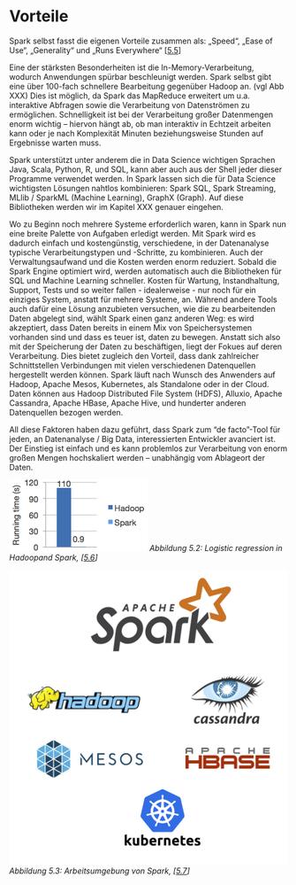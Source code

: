 # Vorteile

Spark selbst fasst die eigenen Vorteile zusammen als: „Speed“, „Ease of Use“, „Generality“ und „Runs Everywhere“ [[5.5](https://spark.apache.org/)]

Eine der stärksten Besonderheiten ist die In-Memory-Verarbeitung, wodurch Anwendungen spürbar beschleunigt werden. Spark selbst gibt eine über 100-fach schnellere Bearbeitung gegenüber Hadoop an. (vgl Abb XXX) Dies ist möglich, da Spark das MapReduce erweitert um u.a. interaktive Abfragen sowie die Verarbeitung von Datenströmen zu ermöglichen. Schnelligkeit ist bei der Verarbeitung großer Datenmengen enorm wichtig – hiervon hängt ab, ob man interaktiv in Echtzeit arbeiten kann oder je nach Komplexität Minuten beziehungsweise Stunden auf Ergebnisse warten muss.

Spark unterstützt unter anderem die in Data Science wichtigen Sprachen Java, Scala, Python, R, und SQL, kann aber auch  aus der Shell jeder dieser Programme verwendet werden.
In Spark lassen sich die für Data Science wichtigsten Lösungen nahtlos kombinieren: Spark SQL, Spark Streaming, MLlib / SparkML (Machine Learning), GraphX (Graph). Auf diese Bibliotheken werden wir im Kapitel XXX genauer eingehen.

Wo zu Beginn noch mehrere Systeme erforderlich waren, kann in Spark nun eine breite Palette von Aufgaben erledigt werden. Mit Spark wird es dadurch einfach und kostengünstig, verschiedene, in der Datenanalyse typische Verarbeitungstypen und -Schritte, zu kombinieren. Auch der Verwaltungsaufwand und die Kosten werden enorm reduziert. Sobald die Spark Engine optimiert wird, werden automatisch auch die Bibliotheken für SQL und Machine Learning schneller. Kosten für Wartung, Instandhaltung, Support, Tests und so weiter fallen - idealerweise - nur noch für ein einziges System, anstatt für mehrere Systeme, an.
Während andere Tools auch dafür eine Lösung anzubieten versuchen, wie die zu bearbeitenden Daten abgelegt sind, wählt Spark einen ganz anderen Weg: es wird akzeptiert, dass Daten bereits in einem Mix von Speichersystemen vorhanden sind und dass es teuer ist, daten zu bewegen. Anstatt sich also mit der Speicherung der Daten zu beschäftigen, liegt der Fokues auf deren Verarbeitung. Dies bietet zugleich den Vorteil, dass dank zahlreicher Schnittstellen Verbindungen mit vielen verschiedenen Datenquellen hergestellt werden können. Spark läuft nach Wunsch des Anwenders auf Hadoop, Apache Mesos, Kubernetes, als Standalone oder in der Cloud. Daten können aus Hadoop Distributed File System (HDFS), Alluxio, Apache Cassandra, Apache HBase, Apache Hive, und hunderter anderen Datenquellen bezogen werden.

All diese Faktoren haben dazu geführt, dass Spark zum “de facto”-Tool für jeden, an Datenanalyse / Big Data, interessierten Entwickler avanciert ist. Der Einstieg ist einfach und es kann problemlos zur Verarbeitung von enorm großen Mengen hochskaliert werden – unabhängig vom Ablageort der Daten.

![Logistic regression in Hadoopand Spark](../images/5_6.png)
*Abbildung 5.2: Logistic regression in Hadoopand Spark, [[5.6](https://spark.apache.org/)]*

![Arbeitsumgebung von Spark](../images/5_7.png)
*Abbildung 5.3: Arbeitsumgebung von Spark, [[5.7](https://spark.apache.org/)]*
